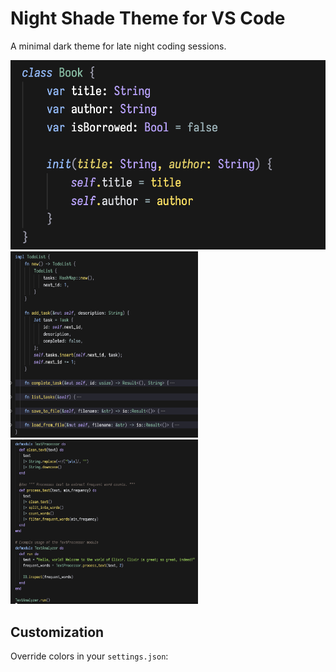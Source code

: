 # Night Shade Theme for VS Code

A minimal dark theme for late night coding sessions.

<img src="./code-examples/screenshots/screenshot1.png" width="600">

<img src="./code-examples/screenshots/screenshot2.png" width="300">

<img src="./code-examples/screenshots/screenshot3.png" width="300">

## Customization

Override colors in your `settings.json`:
